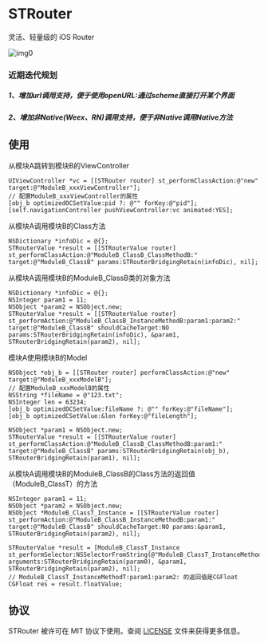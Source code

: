 # STRouter

灵活、轻量级的 iOS Router

![img0](https://github.com/SatansTeam/STRouter/blob/master/resource/st-0.png)

### 近期迭代规划
##### 1、增加url调用支持，便于使用openURL:通过scheme直接打开某个界面
##### 2、增加非Native(Weex、RN)调用支持，便于非Native调用Native方法

## 使用
从模块A跳转到模块B的ViewController
```objc
UIViewController *vc = [[STRouter router] st_performClassAction:@"new" target:@"ModuleB_xxxViewController"];
// 配置ModuleB_xxxViewController的属性
[obj_b optimizedOCSetValue:pid ?: @"" forKey:@"pid"];
[self.navigationController pushViewController:vc animated:YES];
```

从模块A调用模块B的Class方法
```objc
NSDictionary *infoDic = @{};
STRouterValue *result = [[STRouterValue router] st_performClassAction:@"ModuleB_ClassB_ClassMethodB:" target:@"ModuleB_ClassB" params:STRouterBridgingRetain(infoDic), nil];
```

从模块A调用模块B的ModuleB_ClassB类的对象方法
```objc
NSDictionary *infoDic = @{};
NSInteger param1 = 11;
NSObject *param2 = NSObject.new;
STRouterValue *result = [[STRouterValue router] st_performAction:@"ModuleB_ClassB_InstanceMethodB:param1:param2:" target:@"ModuleB_ClassB" shouldCacheTarget:NO params:STRouterBridgingRetain(infoDic), &param1, STRouterBridgingRetain(param2), nil];
```

模块A使用模块B的Model
```objc
NSObject *obj_b = [[STRouter router] performClassAction:@"new" target:@"ModuleB_xxxModelB"];
// 配置ModuleB_xxxModelB的属性
NSString *fileName = @"123.txt";
NSInteger len = 63234;
[obj_b optimizedOCSetValue:fileName ?: @"" forKey:@"fileName"];
[obj_b optimizedCSetValue:&len forKey:@"fileLength"];

NSObject *param1 = NSObject.new;
STRouterValue *result = [[STRouterValue router] st_performClassAction:@"ModuleB_ClassB_ClassMethodB:param1:" target:@"ModuleB_ClassB" params:STRouterBridgingRetain(obj_b), STRouterBridgingRetain(param1), nil];
```

从模块A调用模块B的ModuleB_ClassB的Class方法的返回值（ModuleB_ClassT）的方法
```objc
NSInteger param1 = 11;
NSObject *param2 = NSObject.new;
NSObject *ModuleB_ClassT_Instance = [[STRouterValue router] st_performAction:@"ModuleB_ClassB_InstanceMethodB:param1:" target:@"ModuleB_ClassB" shouldCacheTarget:NO params:&param1, STRouterBridgingRetain(param2), nil];

STRouterValue *result = [ModuleB_ClassT_Instance st_performSelector:NSSelectorFromString(@"ModuleB_ClassT_InstanceMethodT:param1:param2:") arguments:STRouterBridgingRetain(param0), &param1, STRouterBridgingRetain(param2), nil];
// ModuleB_ClassT_InstanceMethodT:param1:param2: 的返回值是CGFloat
CGFloat res = result.floatValue;
```

## 协议

STRouter 被许可在 MIT 协议下使用。查阅 [LICENSE](https://github.com/SatansTeam/STRouter/blob/master/LICENSE) 文件来获得更多信息。

















